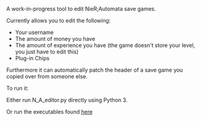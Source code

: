 A work-in-progress tool to edit NieR;Automata save games.

Currently allows you to edit the following:
- Your username
- The amount of money you have
- The amount of experience you have (the game doesn't store your level, you just have to edit this)
- Plug-in Chips

Furthermore it can automatically patch the header of a save game you copied over from someone else.

To run it:

Either run N\_A\_editor.py directly using Python 3.

Or run the executables found [here](https://github.com/CensoredUsername/NieR-Automata-editor/releases)
